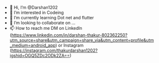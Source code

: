 - 👋 Hi, I’m @Darshan1202
- 👀 I’m interested in Codeing
- 🌱 I’m currently learning Dot net and flutter 
- 💞️ I’m looking to collaborate on ...
- 📫 How to reach me DM on LinkedIn (https://www.linkedin.com/in/darshan-thakur-802362250?utm_source=share&utm_campaign=share_via&utm_content=profile&utm_medium=android_app) or Instagram (https://instagram.com/thakurdarshan1202?igshid=OGQ5ZDc2ODk2ZA==)

<!---
Darshan1202/Darshan1202 is a ✨ special ✨ repository because its `README.md` (this file) appears on your GitHub profile.
You can click the Preview link to take a look at your changes.
--->
